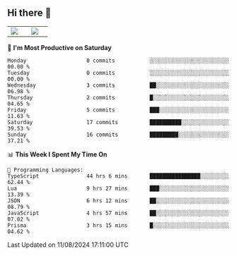 ## Hi there 👋

<p align="center">
  <table align="center">
  <tr border="none">
  <td width="35%" align="center">
    <img  align="center"  src="http://github-profile-summary-cards.vercel.app/api/cards/stats?username=ricepunk&theme=github_dark" />
  </td>
    
  <td width="65%" align="center">
    <img  align="center"  src="http://github-profile-summary-cards.vercel.app/api/cards/profile-details?username=ricepunk&theme=github_dark" />
  </td>
  </tr>
  </table>
</p>

<!--START_SECTION:waka-->
📅 **I'm Most Productive on Saturday** 

```text
Monday                   0 commits           ░░░░░░░░░░░░░░░░░░░░░░░░░   00.00 % 
Tuesday                  0 commits           ░░░░░░░░░░░░░░░░░░░░░░░░░   00.00 % 
Wednesday                3 commits           ██░░░░░░░░░░░░░░░░░░░░░░░   06.98 % 
Thursday                 2 commits           █░░░░░░░░░░░░░░░░░░░░░░░░   04.65 % 
Friday                   5 commits           ███░░░░░░░░░░░░░░░░░░░░░░   11.63 % 
Saturday                 17 commits          ██████████░░░░░░░░░░░░░░░   39.53 % 
Sunday                   16 commits          █████████░░░░░░░░░░░░░░░░   37.21 % 
```


📊 **This Week I Spent My Time On** 

```text
💬 Programming Languages: 
TypeScript               44 hrs 6 mins       ████████████████░░░░░░░░░   62.44 % 
Lua                      9 hrs 27 mins       ███░░░░░░░░░░░░░░░░░░░░░░   13.39 % 
JSON                     6 hrs 12 mins       ██░░░░░░░░░░░░░░░░░░░░░░░   08.79 % 
JavaScript               4 hrs 57 mins       ██░░░░░░░░░░░░░░░░░░░░░░░   07.02 % 
Prisma                   3 hrs 15 mins       █░░░░░░░░░░░░░░░░░░░░░░░░   04.62 % 
```


 Last Updated on 11/08/2024 17:11:00 UTC
<!--END_SECTION:waka-->

